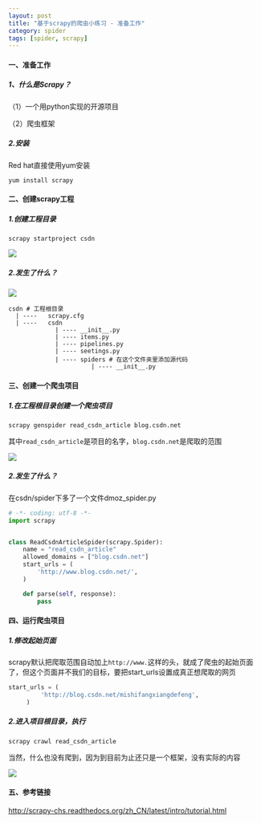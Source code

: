 ```yaml
---
layout: post
title: "基于scrapy的爬虫小练习 - 准备工作"
category: spider
tags: [spider, scrapy]
---
```


#### 一、准备工作

##### 1、什么是Scrapy？

（1）一个用python实现的开源项目

（2）爬虫框架

##### 2.安装 

Red hat直接使用yum安装

```
yum install scrapy
```

<!-- more -->

#### 二、创建scrapy工程

##### 1.创建工程目录

```
scrapy startproject csdn
```
![](/image/scrapy-prepare-1.png)

##### 2.发生了什么？

![](/image/scrapy-prepare-2.png)

```
csdn # 工程根目录
  | ----   scrapy.cfg
  | ----   csdn
             | ---- __init__.py
             | ---- items.py
             | ---- pipelines.py
             | ---- seetings.py
             | ---- spiders # 在这个文件夹里添加源代码
                       | ---- __init__.py
```

#### 三、创建一个爬虫项目

##### 1.在工程根目录创建一个爬虫项目

```
scrapy genspider read_csdn_article blog.csdn.net
```
其中`read_csdn_article`是项目的名字，`blog.csdn.net`是爬取的范围

![](/image/scrapy-prepare-3.png)

##### 2.发生了什么？

在csdn/spider下多了一个文件dmoz_spider.py

```python
# -*- coding: utf-8 -*-
import scrapy


class ReadCsdnArticleSpider(scrapy.Spider):
    name = "read_csdn_article"
    allowed_domains = ["blog.csdn.net"]
    start_urls = (
        'http://www.blog.csdn.net/',
    )

    def parse(self, response):
        pass
```
    
#### 四、运行爬虫项目

##### 1.修改起始页面

scrapy默认把爬取范围自动加上`http://www.`这样的头，就成了爬虫的起始页面了，但这个页面并不我们的目标，要把start_urls设置成真正想爬取的网页

```python
start_urls = (
         'http://blog.csdn.net/mishifangxiangdefeng',
     )
```

##### 2.进入项目根目录，执行

```
scrapy crawl read_csdn_article
```
当然，什么也没有爬到，因为到目前为止还只是一个框架，没有实际的内容

![](/image/scrapy-prepare-4.png)

#### 五、参考链接

http://scrapy-chs.readthedocs.org/zh_CN/latest/intro/tutorial.html
